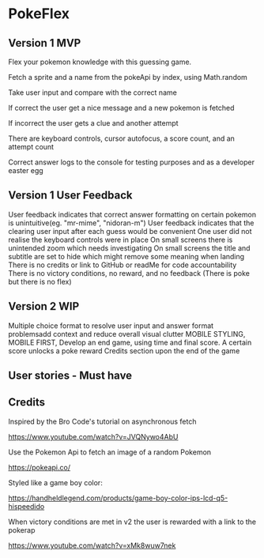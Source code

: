# PokeFlex

## Version 1 MVP

Flex your pokemon knowledge with this guessing game. 

Fetch a sprite and a name from the pokeApi by index, using Math.random  

Take user input and compare with the correct name  

If correct the user get a nice message and a new pokemon is fetched   

If incorrect the user gets a clue and another attempt  

There are keyboard controls, cursor autofocus, a score count, and an attempt count  

Correct answer logs to the console for testing purposes and as a developer easter egg  


## Version 1 User Feedback

User feedback indicates that correct answer formatting on certain pokemon is unintuitive(eg. "mr-mime", "nidoran-m")
User feedback indicates that the clearing user input after each guess would be convenient
One user did not realise the keyboard controls were in place
On small screens there is unintended zoom which needs investigating
On small screens the title and subtitle are set to hide which might remove some meaning when landing
There is no credits or link to GitHub or readMe for code accountability
There is no victory conditions, no reward, and no feedback (There is poke but there is no flex)

## Version 2 WIP

Multiple choice format to resolve user input and answer format problemsadd context and reduce overall visual clutter
MOBILE STYLING, MOBILE FIRST,
Develop an end game, using time and final score. A certain score unlocks a poke reward 
Credits section upon the end of the game

## User stories - Must have

## Credits

Inspired by the Bro Code's tutorial on asynchronous fetch

https://www.youtube.com/watch?v=JVQNywo4AbU

Use the Pokemon Api to fetch an image of a random Pokemon

https://pokeapi.co/

Styled like a game boy color:

https://handheldlegend.com/products/game-boy-color-ips-lcd-q5-hispeedido

When victory conditions are met in v2 the user is rewarded with a link to the pokerap

https://www.youtube.com/watch?v=xMk8wuw7nek